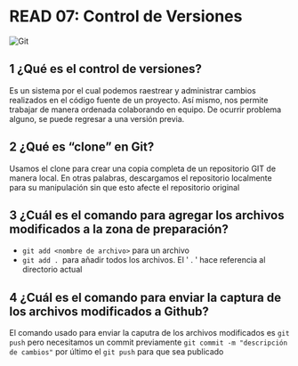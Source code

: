 # READ 07: Control de Versiones

![Git](https://ositcom.com/static/images/images/git-blog-header_1.png)

## 1 ¿Qué es el control de versiones?
  Es un sistema por el cual podemos raestrear y administrar cambios realizados en el código fuente
	de un proyecto. Así mismo, nos permite trabajar de manera ordenada colaborando en equipo. De ocurrir 
	problema alguno, se puede regresar a una versión previa.
	
## 2 ¿Qué es “clone” en Git?
	
  Usamos el clone para crear una copia completa de un repositorio GIT de manera local. En otras palabras,
	descargamos el repositorio localmente para su manipulación sin que esto afecte el repositorio original

## 3 ¿Cuál es el comando para agregar los archivos modificados a la zona de preparación?


- `git add <nombre de archivo>` para un archivo
- `git add . `para añadir todos los archivos. El ' . ' hace referencia al directorio actual



## 4 ¿Cuál es el comando para enviar la captura de los archivos modificados a Github?

  El comando usado para enviar la caputra de los archivos modificados es 	`git push` pero necesitamos un commit previamente  `git commit -m "descripción de cambios"` por último el `git push` para que sea publicado
	
